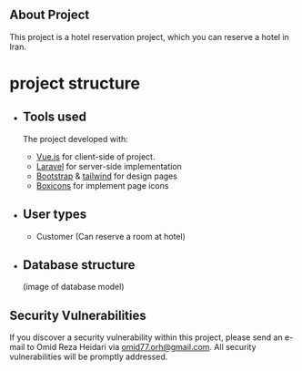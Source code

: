 
## About Project

This project is a hotel reservation project, which you can reserve a hotel in Iran.

# project structure

- ## Tools used
    
  The project developed with:
    - [Vue.js](https://vuejs.org) for client-side of project.
    - [Laravel](https://laravel.com/) for server-side implementation
    - [Bootstrap](https://getbootstrap.com/)  & [tailwind](https://tailwindcss.com/) for design pages
    - [Boxicons](https://www.google.com) for implement page icons

- ## User types
    - Customer (Can reserve a room at hotel)
    
- ## Database structure 

  (image of database model)

## Security Vulnerabilities

If you discover a security vulnerability within this project, please send an e-mail to Omid Reza Heidari via [omid77.orh@gmail.com](mailto:omid77.orh@gmail.com). All security vulnerabilities will be promptly addressed.
